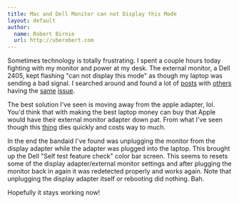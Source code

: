 ```yaml
---
title: Mac and Dell Monitor can not Display this Mode
layout: default
author:
  name: Robert Birnie
  url: http://uberobert.com
---
```


Sometimes technology is totally frustrating. I spent a couple hours today fighting with my monitor and power at my desk. The external monitor, a Dell 2405, kept flashing "can not display this mode" as though my laptop was sending a bad signal. I searched around and found a lot of [posts](https://discussions.apple.com/thread/2792046) with [others](http://mac.bigresource.com/MacBook-Aluminum-Dell-display-cant-display-video-mode-bD1kQP0Gf.html) having the [same](http://hardforum.com/showthread.php?t=1041426) [issue](http://www.tomshardware.com/forum/305064-33-second-monitor-reads-cannot-display-mode).

The best solution I've seen is moving away from the apple adapter, lol. You'd think that with making the best laptop money can buy that Apple would have their external monitor adapter down pat. From what I've seen though this [thing](http://store.apple.com/us/product/MB570Z/B/mini-displayport-to-dvi-adapter) dies quickly and costs way to much.

In the end the bandaid I've found was unplugging the monitor from the display adapter while the adapter was plugged into the laptop. This brought up the Dell "Self test feature check" color bar screen. This seems to resets some of the display adapter/external monitor settings and after plugging the monitor back in again it was redetected properly and works again. Note that unplugging the display adapter itself or rebooting did nothing. Bah.

Hopefully it stays working now!